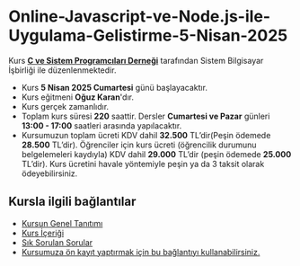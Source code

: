 # Online-Javascript-ve-Node.js-ile-Uygulama-Gelistirme-5-Nisan-2025

Kurs [__C ve Sistem Programcıları Derneği__](http://www.csystem.org/) tarafından Sistem Bilgisayar İşbirliği ile düzenlenmektedir.
+ Kurs __5 Nisan 2025 Cumartesi__ günü başlayacaktır.
+ Kurs eğitmeni __Oğuz Karan__'dır.
+ Kurs gerçek zamanlıdır.
+ Toplam kurs süresi __220__ saattir. Dersler __Cumartesi ve Pazar__ günleri __13:00 - 17:00__ saatleri arasında yapılacaktır.
+ Kursumuzun toplam ücreti KDV dahil __32.500__ TL’dir(Peşin ödemede __28.500__ TL’dir). Öğrenciler için kurs ücreti (öğrencilik durumunu belgelemeleri kaydıyla) KDV dahil __29.000__ TL’dir (peşin ödemede __25.000__ TL’dir). Kurs ücretini havale yöntemiyle peşin ya da 3 taksit olarak ödeyebilirsiniz.
## Kursla ilgili bağlantılar
+ [Kursun Genel Tanıtımı](https://github.com/CSD-1993/Online-Javascript-ve-Node.js-ile-Uygulama-Gelistirme-14-Aralik-2024/blob/main/kurs_tanitimi.md)
+ [Kurs İçeriği](https://github.com/CSD-1993/Online-Javascript-ve-Node.js-ile-Uygulama-Gelistirme-14-Aralik-2024/blob/main/kurs_icerigi.md)
+ [Sık Sorulan Sorular](https://github.com/CSD-1993/Online-Javascript-ve-Node.js-ile-Uygulama-Gelistirme-14-Aralik-2024/blob/main/sss.md)
+ [Kursumuza ön kayıt yaptırmak için bu bağlantıyı kullanabilirsiniz.](https://us02web.zoom.us/meeting/register/tZAvc-6urDgrH9J792JwGdEMeNtOlqsV44Iy#/registration )

